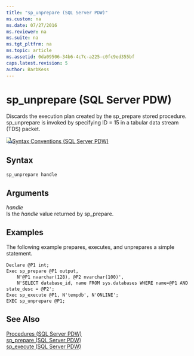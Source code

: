 ```yaml
---
title: "sp_unprepare (SQL Server PDW)"
ms.custom: na
ms.date: 07/27/2016
ms.reviewer: na
ms.suite: na
ms.tgt_pltfrm: na
ms.topic: article
ms.assetid: 0da09506-34b6-4c7c-a225-c0fc9ed355bf
caps.latest.revision: 5
author: BarbKess
---
```

# sp_unprepare (SQL Server PDW)
Discards the execution plan created by the sp_prepare stored procedure. sp_unprepare is invoked by specifying ID = 15 in a tabular data stream (TDS) packet.  
  
![Topic link icon](../sqlpdw/media/Topic_Link.gif "Topic_Link")[Syntax Conventions &#40;SQL Server PDW&#41;](../sqlpdw/syntax-conventions-sql-server-pdw.md)  
  
## Syntax  
  
```  
sp_unprepare handle  
```  
  
## Arguments  
*handle*  
Is the *handle* value returned by sp_prepare.  
  
## Examples  
The following example prepares, executes, and unprepares a simple statement.  
  
```  
Declare @P1 int;  
Exec sp_prepare @P1 output,   
    N'@P1 nvarchar(128), @P2 nvarchar(100)',  
    N'SELECT database_id, name FROM sys.databases WHERE name=@P1 AND state_desc = @P2';  
Exec sp_execute @P1, N'tempdb', N'ONLINE';  
EXEC sp_unprepare @P1;  
```  
  
## See Also  
[Procedures &#40;SQL Server PDW&#41;](../sqlpdw/procedures-sql-server-pdw.md)  
[sp_prepare &#40;SQL Server PDW&#41;](../sqlpdw/sp-prepare-sql-server-pdw.md)  
[sp_execute &#40;SQL Server PDW&#41;](../sqlpdw/sp-execute-sql-server-pdw.md)  
  

